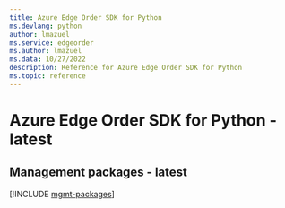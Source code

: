 ```yaml
---
title: Azure Edge Order SDK for Python
ms.devlang: python
author: lmazuel
ms.service: edgeorder
ms.author: lmazuel
ms.data: 10/27/2022
description: Reference for Azure Edge Order SDK for Python
ms.topic: reference
---
```

# Azure Edge Order SDK for Python - latest

## Management packages - latest
[!INCLUDE [mgmt-packages](edge-order-mgmt-index.md)]